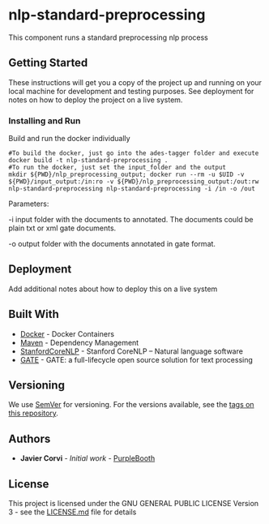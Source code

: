 # nlp-standard-preprocessing

This component runs a standard preprocessing nlp process


## Getting Started

These instructions will get you a copy of the project up and running on your local machine for development and testing purposes. See deployment for notes on how to deploy the project on a live system.

### Installing and Run 

Build and run the docker individually

	#To build the docker, just go into the ades-tagger folder and execute
	docker build -t nlp-standard-preprocessing .
	#To run the docker, just set the input_folder and the output
	mkdir ${PWD}/nlp_preprocessing_output; docker run --rm -u $UID -v ${PWD}/input_output:/in:ro -v ${PWD}/nlp_preprocessing_output:/out:rw nlp-standard-preprocessing nlp-standard-preprocessing -i /in -o /out	

Parameters:
<p>
-i input folder with the documents to annotated. The documents could be plain txt or xml gate documents.
</p>
<p>
-o output folder with the documents annotated in gate format.
</p>

## Deployment

Add additional notes about how to deploy this on a live system

## Built With

* [Docker](https://www.docker.com/) - Docker Containers
* [Maven](https://maven.apache.org/) - Dependency Management
* [StanfordCoreNLP](https://stanfordnlp.github.io/CoreNLP/) - Stanford CoreNLP – Natural language software
* [GATE](https://gate.ac.uk/overview.html) - GATE: a full-lifecycle open source solution for text processing

## Versioning

We use [SemVer](http://semver.org/) for versioning. For the versions available, see the [tags on this repository](https://github.com/your/project/tags). 

## Authors

* **Javier Corvi** - *Initial work* - [PurpleBooth](https://github.com/PurpleBooth)


## License

This project is licensed under the GNU GENERAL PUBLIC LICENSE Version 3 - see the [LICENSE.md](LICENSE.md) file for details







		
		
